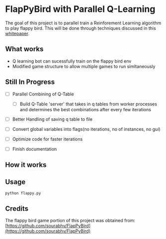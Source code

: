 # FlapPyBird with Parallel Q-Learning

The goal of this project is to parallel train a Reinforement Learning algorithm to play flappy bird. This will be done through techniques discussed in this [whitepaper](https://arxiv.org/pdf/1507.04296.pdf).

## What works
- Q learning bot can sucessfully train on the flappy bird env
- Modified game structure to allow multiple games to run simltaneously

## Still In Progress

- [ ] Parallel Combining of Q-Table 
  - [ ] Build Q-Table 'server' that takes in q tables from worker processes and determines the best combinations after every few iterations
- [ ] Better Handling of saving q table to file
- [ ] Convert global variables into flags(no iterations, no of instances, no gui)
- [ ] Optimize code for faster iterations
- [ ] Finish documentation
  

## How it works

## Usage
`python flappy.py`

## Credits
The flappy bird game portion of this project was obtained from:
[https://github.com/sourabhv/FlapPyBird](https://github.com/sourabhv/FlapPyBird)
